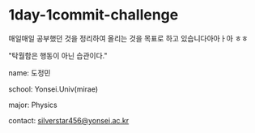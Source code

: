 # 1day-1commit-challenge

매일매일 공부했던 것을 정리하여 올리는 것을 목표로 하고 있습니다아아ㅏ아 ㅎㅎ

"탁월함은 행동이 아닌 습관이다."


name: 도정민

school: Yonsei.Univ(mirae)

major: Physics

contact: silverstar456@yonsei.ac.kr
